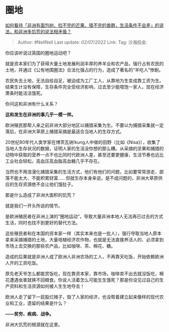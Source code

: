 # 圈地
[如何看待「非洲有面包树、捡不完的芒果、猎不完的兽群，生活条件不会差」的说法，和非洲多饥荒的说法相矛盾？](https://www.zhihu.com/question/537934591/answer/2548773011)

> Author: #NellNell
> Last update: *02/07/2022*
> Link:
> Tag:
> 沙海拾金:

你应该听说过英国的圈地运动吧？

就是资本家们为了获得大量土地发展利润丰厚的养羊业和农产品，强行占有农民的土地，并通过《公有地围圈法》合法化强占的行为，造成了著名的“羊吃人”惨剧。

农民失去土地，无法自给自足，被迫成为工厂工人，从靠地为生变成靠工资为生。结果生计没有保障，生存条件完全受经济影响，过去至少能喂饱一家人，现在经济萧条时能活活饿死。

你问这和非洲有什么关系？

**这和发生在非洲的事几乎一模一样。**

欧洲殖民那帮人来之前非洲大部分地区以捕猎采集为生。不要以为捕猎采集就一定落后，在非洲大草原上捕猎采摘是最适合当地人的生存方式。

20世纪80年代人类学家在博茨瓦纳!kung人中做的田野（比如《Nisa》），收集了当地人生存状况的数据，证明人家的生活没你想的那么糟。从采摘的坚果和捕猎的动物中获取的营养一点不也比同时代欧洲人差，甚至还要更健康，生活节奏也远比工业社会轻松，高血压高血脂高血糖几乎不存在。

当然也不用浪漫化捕猎采集的生活方式，他们有他们的问题，比如要常常游走、部落不能太大、不能积累财富……但就生存本身来说，是不成问题的，非洲大草原供应的生存资源绝不会让他们饿肚子。

那是什么造成了非洲大面积的饥荒？

就是我们一开头所说的情节。

是欧洲殖民者在非洲上演的“圈地运动”，导致大量非洲本地人无法再已过去的方式生活，同时也找不到更好的替代方法。

这些殖民者和在本国的资本家一样（其实本来也是一批人），强行夺取当地人原本拿来采摘捕猎的土地，大量培植经济农作物，也就是无法直接养活人的、必须拿到市场上去交换的那些农产品，比如咖啡、茶、棉花、糖。

造成的后果就是非洲人成了欧洲人非洲农场的工人，不再靠天吃饭，开始依赖欧洲人开的工资吃饭。

原先老天爷怎么都能赏饭吃，现在靠资本家，靠市场，咖啡卖不出去就没饭吃，棉花遭遇虫害就换不回粮食。你说人活着怎么可能生生饿死？那是你没见过自己的生产资料和生活资源如何被人生生地夺去！

欧洲人走了留下一屁股烂摊子，毁了人家的经济，也没帮着建立起来像样的现代农业和工业，遗留的结果是什么？

**——贫穷、疾病、战争。**

非洲大饥荒的根源就在这里。
